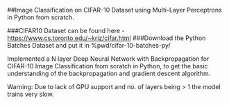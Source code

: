 ##Image Classification on CIFAR-10 Dataset using Multi-Layer Perceptrons in Python from scratch.

###CIFAR10 Dataset can be found here - https://www.cs.toronto.edu/~kriz/cifar.html
###Download the Python Batches Dataset and put it in %pwd/cifar-10-batches-py/  

Implemented a N layer Deep Neural Network with Backpropagation for CIFAR-10 Image Classification from scratch in Python, to get the basic understanding of the backpropagation and gradient descent algorithm. 

Warning: Due to lack of GPU support and no. of layers being > 1 the model trains very slow.
